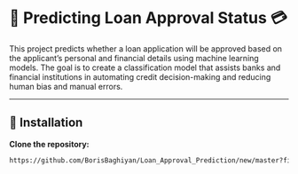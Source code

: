 # 🏦 Predicting Loan Approval Status 💳  
This project predicts whether a loan application will be approved based on the applicant’s personal and financial details using machine learning models. The goal is to create a classification model that assists banks and financial institutions in automating credit decision-making and reducing human bias and manual errors.

---

## 🚀 Installation

**Clone the repository:**
```bash
https://github.com/BorisBaghiyan/Loan_Approval_Prediction/new/master?filename=README.md
